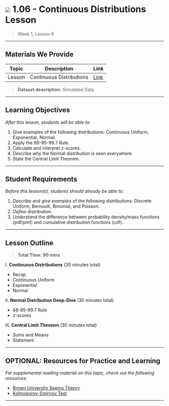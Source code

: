 # ![](https://ga-dash.s3.amazonaws.com/production/assets/logo-9f88ae6c9c3871690e33280fcf557f33.png) 1.06 - Continuous Distributions Lesson

> Week 1, Lesson 6

---

## Materials We Provide


| Topic | Description | Link |
| --- | --- | --- |
| Lesson | Continuous Distributions | [Link](./continuous_distributions.ipynb)|

> **Dataset description:** Simulated Data

---

## Learning Objectives

*After this lesson, students will be able to:*

1. Give examples of the following distributions: Continuous Uniform, Exponential, Normal.
2. Apply the 68-95-99.7 Rule.
3. Calculate and interpret z-scores.
4. Describe why the Normal distribution is seen everywhere.
5. State the Central Limit Theorem.

---

## Student Requirements

*Before this lesson(s), students should already be able to:*

1. *Describe* and *give examples* of the following distributions: Discrete Uniform, Bernoulli, Binomial, and Poisson.
2. *Define* distribution.
3. *Understand* the difference between probability density/mass functions (pdf/pmf) and cumulative distribution functions (cdf).

---

## Lesson Outline

> **Total Time: 90 mins**

I. **Continuous Distributions** (30 minutes total)
- Recap
- Continuous Uniform
- Exponential
- Normal

II. **Normal Distribution Deep-Dive** (30 minutes total)
- 68-95-99.7 Rule
- z-scores

III. **Central Limit Theorem** (30 minutes total)
- Sums and Means
- Statement

---

## OPTIONAL: Resources for Practice and Learning

*For supplemental reading material on this topic, check out the following resources:*

- [Brown University Seeing Theory](https://students.brown.edu/seeing-theory/)
- [Kolmogorov-Smirnov Test](https://docs.scipy.org/doc/scipy-0.14.0/reference/generated/scipy.stats.kstest.html)

---

